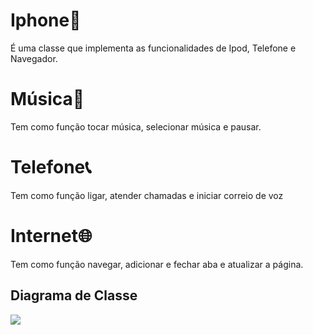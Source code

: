 # Iphone📱
É uma classe que implementa as funcionalidades de Ipod, Telefone e Navegador.

# Música🎵
Tem como função tocar música, selecionar música e pausar.

# Telefone📞
Tem como função ligar, atender chamadas e iniciar correio de voz

# Internet🌐
Tem como função navegar, adicionar e fechar aba e atualizar a página.

## Diagrama de Classe
[![](https://mermaid.ink/img/pako:eNqFU8FuwjAM_RWU06bBD1QIadJ24MCEtGmHqReTGIiW2pWTog3Gvy9AKYGAyCFpn-3n96xkozQbVIXSDrx_sbAQqErqxbVHepPGWw29zQF7CqxBDtjDY4t5dKgtUxaoofHn4Ha3HYg_YtWcCTtqZxcgXS0EJIOnf80iaPmT1xnTmAIKYeiYCFZ4xjUTK2-8gufZSdwc9RIkRSA04OwaZAoLS7liO10meodDW9UOK6TgR6N2TldDR6dXg0fxWS82dzsl-RMOLOzgRk0q4crkXn9qx4Jyo3p8KXJ3ttMYDP5SSSmaNk3xlG3v84Kj85KxZHozvpJUX1UoFVgTb_XeT6nCMnopVRE_Dch3qUraxjxoAr__klZFkAb7qqlNvHbtI1DFHJyPKBob9UzaZ7I7-qoG-mI-5mz_ARNzFiU?type=png)](https://mermaid-js.github.io/mermaid-live-editor/edit#pako:eNqFU8FuwjAM_RWU06bBD1QIadJ24MCEtGmHqReTGIiW2pWTog3Gvy9AKYGAyCFpn-3n96xkozQbVIXSDrx_sbAQqErqxbVHepPGWw29zQF7CqxBDtjDY4t5dKgtUxaoofHn4Ha3HYg_YtWcCTtqZxcgXS0EJIOnf80iaPmT1xnTmAIKYeiYCFZ4xjUTK2-8gufZSdwc9RIkRSA04OwaZAoLS7liO10meodDW9UOK6TgR6N2TldDR6dXg0fxWS82dzsl-RMOLOzgRk0q4crkXn9qx4Jyo3p8KXJ3ttMYDP5SSSmaNk3xlG3v84Kj85KxZHozvpJUX1UoFVgTb_XeT6nCMnopVRE_Dch3qUraxjxoAr__klZFkAb7qqlNvHbtI1DFHJyPKBob9UzaZ7I7-qoG-mI-5mz_ARNzFiU)
